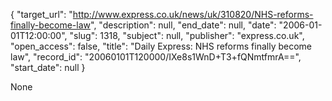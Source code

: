{
  "target_url": "http://www.express.co.uk/news/uk/310820/NHS-reforms-finally-become-law", 
  "description": null, 
  "end_date": null, 
  "date": "2006-01-01T12:00:00", 
  "slug": 1318, 
  "subject": null, 
  "publisher": "express.co.uk", 
  "open_access": false, 
  "title": "Daily Express: NHS reforms finally become law", 
  "record_id": "20060101T120000/IXe8s1WnD+T3+fQNmtfmrA==", 
  "start_date": null
}

None